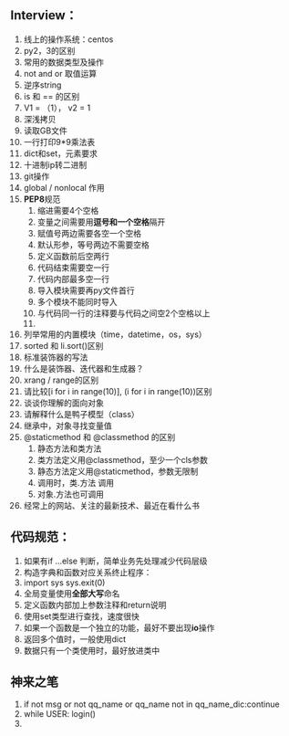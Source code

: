 ## Interview：

1. 线上的操作系统：centos
2. py2，3的区别
3. 常用的数据类型及操作
4. not and or 取值运算
5. 逆序string
6. is 和 == 的区别
7. V1 = （1）， v2 = 1
8. 深浅拷贝
9. 读取GB文件
10. 一行打印9*9乘法表
11. dict和set，元素要求
12. 十进制ip转二进制
13. git操作
14. global / nonlocal 作用
15. **PEP8**规范
    1. 缩进需要4个空格
    2. 变量之间需要用**逗号和一个空格**隔开
    3. 赋值号两边需要各空一个空格
    4. 默认形参，等号两边不需要空格
    5. 定义函数前后空两行
    6. 代码结束需要空一行
    7. 代码内部最多空一行
    8. 导入模块需要再py文件首行
    9. 多个模块不能同时导入
    10. 与代码同一行的注释要与代码之间空2个空格以上
    11. 
16. 列举常用的内置模块（time，datetime，os，sys）
17. sorted 和 li.sort()区别
18. 标准装饰器的写法
19. 什么是装饰器、迭代器和生成器？
20. xrang / range的区别
21. 请比较[i for i in range(10)], (i for i in range(10))区别
22. 谈谈你理解的面向对象
23. 请解释什么是鸭子模型（class）
24. 继承中，对象寻找变量值
25. @staticmethod 和 @classmethod 的区别
    1. 静态方法和类方法
    2. 类方法定义用@classmethod，至少一个cls参数
    3. 静态方法定义用@staticmethod，参数无限制
    4. 调用时，类.方法 调用
    5. 对象.方法也可调用
26. 经常上的网站、关注的最新技术、最近在看什么书







## 代码规范：

1. 如果有if …else 判断，简单业务先处理减少代码层级
2. 构造字典和函数对应关系终止程序：
3. import sys      sys.exit(0)
5. 全局变量使用**全部大写**命名
6. 定义函数内部加上参数注释和return说明
6. 使用set类型进行查找，速度很快
7. 如果一个函数是一个独立的功能，最好不要出现**io**操作
8. 返回多个值时，一般使用dict
9. 数据只有一个类使用时，最好放进类中



## 神来之笔

1. if not msg or not qq_name or qq_name not in qq_name_dic:continue
2. while USER: login()
3. 

